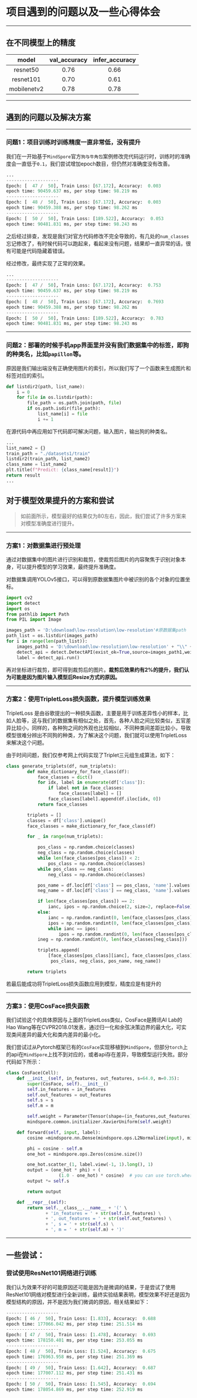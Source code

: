 # 项目遇到的问题以及一些心得体会

---

## 在不同模型上的精度

| model | val_accuracy | infer_accuracy |
| :----:| :----: | :----: |
| resnet50 | 0.76 | 0.66 |
| resnet101 | 0.70 | 0.61 |
| mobilenetv2 | 0.78 | 0.78 |

---

## 遇到的问题以及解决方案

---
### 问题1：项目训练时训练精度一直非常低，没有提升

我们在一开始基于`MindSpore`官方`狗与牛角包`案例修改完代码运行时，训练时的准确度会一直低于`0.1`，我们尝试增加epoch数目，但仍然对准确度没有改善。

```python
...
--------------------
Epoch: [  47 /  50], Train Loss: [67.172], Accuracy:  0.003
epoch time: 90459.637 ms, per step time: 98.219 ms
--------------------
Epoch: [  48 /  50], Train Loss: [67.172], Accuracy:  0.003
epoch time: 90459.388 ms, per step time: 98.262 ms
--------------------
Epoch: [  50 /  50], Train Loss: [189.522], Accuracy:  0.053
epoch time: 90481.831 ms, per step time: 98.243 ms
```

之后经过排查，发现是我们对官方代码修改不完全导致的，有几处的`num_classes`忘记修改了，有时候代码可以跑起来，看起来没有问题，结果却一直异常的话，很有可能是代码隐藏着错误。

经过修改，最终实现了正常的效果。

```python
...
--------------------
Epoch: [  47 /  50], Train Loss: [67.172], Accuracy:  0.753
epoch time: 90459.637 ms, per step time: 98.219 ms
--------------------
Epoch: [  48 /  50], Train Loss: [67.172], Accuracy:  0.7693
epoch time: 90459.388 ms, per step time: 98.262 ms
--------------------
Epoch: [  50 /  50], Train Loss: [189.522], Accuracy:  0.783
epoch time: 90481.831 ms, per step time: 98.243 ms
```

---

### 问题2：部署的时候手机app界面里并没有我们数据集中的标签，即狗的种类名，比如`papillon`等。

原因是我们输出端没有正确使用图片的索引，所以我们写了一个函数来生成图片和标签对应的索引。

```python
def listdir2(path, list_name):
    i = 0
    for file in os.listdir(path):
        file_path = os.path.join(path, file)
        if os.path.isdir(file_path):
            list_name[i] = file
            i += 1
```

在源代码中再应用如下代码即可解决问题，输入图片，输出狗的种类名。

```python
...
list_name2 = {}
train_path = "./datasets1/train"
listdir2(train_path, list_name2)
class_name = list_name2
plt.title(f"Predict: {class_name[result]}")
return result
...
```

## 对于模型效果提升的方案和尝试

> 如前面所示，模型最好的结果仅为80左右，因此，我们尝试了许多方案来对模型准确度进行提升。
---

### 方案1：对数据集进行预处理

通过对数据集中的图片进行识别和裁剪，使裁剪后图片的内容聚焦于识别对象本身，可以提升模型的学习效果，最终提升准确度。

对数据集调用YOLOv5接口，可以得到原数据集图片中被识别的各个对象的位置坐标。

```python
import cv2
import detect
import os
from pathlib import Path
from PIL import Image

images_path = 'D:\download\low-resolution\low-resolution'#原数据集path
path_list = os.listdir(images_path)
for i in range(len(path_list)):
    images_path1 = 'D:\download\low-resolution\low-resolution' + "\\" + path_list[i]
    detect_api = detect.DetectAPI(exist_ok=True,source=images_path1,weights='yolov5s.pt',name='exp_dog_' + i.__str__())
    label = detect_api.run()
```

再对坐标进行裁剪，即可得到裁剪后的图片。**裁剪后效果约有2%的提升，我们认为可能是因为图片输入模型后Resize方式的原因。**

---

### 方案2：使用TripletLoss损失函数，提升模型训练效果

TripletLoss 是由谷歌提出的一种损失函数，主要是用于训练差异性小的样本，比如人脸等，这与我们的数据集有相似之处，首先，各种人脸之间比较类似，五官差异比较小，同样的，各种狗之间的外观也比较相似，不同种类间差距比较小，导致模型很难分辨出不同狗的种类，为了解决这个问题，我们就可以使用TripletLoss来解决这个问题。

由于时间问题，我们仅参考网上代码实现了Triplet三元组生成算法，如下：

```python
class generate_triplets(df, num_triplets):
        def make_dictionary_for_face_class(df):
            face_classes = dict()
            for idx, label in enumerate(df['class']):
                if label not in face_classes:
                    face_classes[label] = []
                face_classes[label].append(df.iloc[idx, 0])
            return face_classes

        triplets = []
        classes = df['class'].unique()
        face_classes = make_dictionary_for_face_class(df)

        for _ in range(num_triplets):

            pos_class = np.random.choice(classes)
            neg_class = np.random.choice(classes)
            while len(face_classes[pos_class]) < 2:
                pos_class = np.random.choice(classes)
            while pos_class == neg_class:
                neg_class = np.random.choice(classes)

            pos_name = df.loc[df['class'] == pos_class, 'name'].values[0]
            neg_name = df.loc[df['class'] == neg_class, 'name'].values[0]

            if len(face_classes[pos_class]) == 2:
                ianc, ipos = np.random.choice(2, size=2, replace=False)
            else:
                ianc = np.random.randint(0, len(face_classes[pos_class]))
                ipos = np.random.randint(0, len(face_classes[pos_class]))
                while ianc == ipos:
                    ipos = np.random.randint(0, len(face_classes[pos_class]))
            ineg = np.random.randint(0, len(face_classes[neg_class]))

            triplets.append(
                [face_classes[pos_class][ianc], face_classes[pos_class][ipos], face_classes[neg_class][ineg],
                 pos_class, neg_class, pos_name, neg_name])

        return triplets
```

若最后能成功将TripletLoss损失函数应用到模型，精度应是有提升的

---

### 方案3：使用CosFace损失函数

我们试验这个的具体原因与上面的TripletLoss类似，CosFace是腾讯AI Lab的Hao Wang等在CVPR2018.01发表，通过归一化和余弦决策边界的最大化，可实现类间差异的最大化和类内差异的最小化。

我们尝试过从Pytorch框架已有的`CosFace`实现移植到`MindSpore`，但部分`torch`上的api在`MindSpore`上找不到对应的，或者api存在差异，导致模型运行失败。部分代码如下所示：

```python
class CosFace(Cell):
    def __init__(self, in_features, out_features, s=64.0, m=0.35):
        super(CosFace, self).__init__()
        self.in_features = in_features
        self.out_features = out_features
        self.s = s
        self.m = m

        self.weight = Parameter(Tensor(shape=(in_features,out_features),dtype=mindspore.float32,init=One()))
        mindspore.common.initializer.XavierUniform(self.weight)

    def forward(self, input, label):
        cosine =mindspore.nn.Dense(mindspore.ops.L2Normalize(input), mindspore.ops.L2Normalize(self.weight))

        phi = cosine - self.m
        one_hot = mindspore.ops.Zeros(cosine.size())

        one_hot.scatter_(1, label.view(-1, 1).long(), 1)
        output = (one_hot * phi) + (
                    (1.0 - one_hot) * cosine)  # you can use torch.where if your torch.__version__ is 0.4
        output *= self.s

        return output

    def __repr__(self):
        return self.__class__.__name__ + '(' \
               + 'in_features = ' + str(self.in_features) \
               + ', out_features = ' + str(self.out_features) \
               + ', s = ' + str(self.s) \
               + ', m = ' + str(self.m) + ')'
```

---

## 一些尝试：

### 尝试使用ResNet101网络进行训练

我们认为效果不好的可能原因还可能是因为是微调的结果，于是尝试了使用ResNet101网络对模型进行全新训练，最终实验结果表明，模型效果不好还是因为模型结构的原因，并不是因为我们微调的原因，相关结果如下：

```python
--------------------
Epoch: [ 46 /  50], Train Loss: [1.833], Accuracy:  0.688
epoch time: 177066.042 ms, per step time: 251.514 ms
--------------------
Epoch: [ 47 /  50], Train Loss: [1.478], Accuracy:  0.693
epoch time: 178150.401 ms, per step time: 253.055 ms
--------------------
Epoch: [ 48 /  50], Train Loss: [1.524], Accuracy:  0.675
epoch time: 176963.958 ms, per step time: 251.369 ms
--------------------
Epoch: [ 49 /  50], Train Loss: [1.642], Accuracy:  0.687
epoch time: 177007.112 ms, per step time: 251.431 ms
--------------------
Epoch: [ 50 /  50], Train Loss: [1.545], Accuracy:  0.694
epoch time: 178054.869 ms, per step time: 252.919 ms
```
